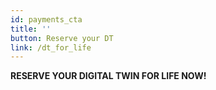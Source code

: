 ```yaml
---
id: payments_cta
title: ''
button: Reserve your DT
link: /dt_for_life
---
```


**RESERVE YOUR DIGITAL TWIN FOR LIFE NOW!**